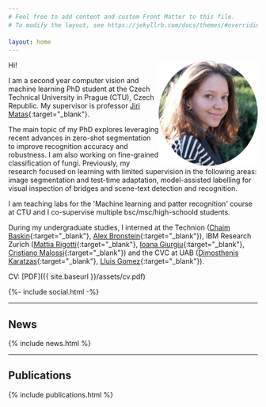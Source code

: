 ```yaml
---
# Feel free to add content and custom Front Matter to this file.
# To modify the layout, see https://jekyllrb.com/docs/themes/#overriding-theme-defaults

layout: home
---
```


Hi!
<img src="assets/profile_pic.jpg" width="200" style="float: right;" />
<!-- ![profile photo]({{ site.baseurl }}/doc/current.jpeg =100x;") -->

I am a second year computer vision and machine learning PhD student at the Czech Technical University in Prague (CTU), Czech Republic. My supervisor is professor [Jiri Matas](https://scholar.google.com/citations?user=EJCNY6QAAAAJ&hl=en){:target="_blank"}.

The main topic of my PhD  explores leveraging recent advances in zero-shot segmentation to improve recognition accuracy and robustness. I am also working on fine-grained classification of fungi.
Previously, my research focused on learning with limited supervision in the following areas: image segmentation and test-time adaptation, model-assisted labelling for visual inspection of bridges and scene-text detection and recognition.

I am teaching labs for the 'Machine learning and patter recognition' course at CTU and I co-supervise multiple bsc/msc/high-schoold students.

During my undergraduate studies, I interned at 
the Technion ([Chaim Baskin](https://scholar.google.co.il/citations?user=lfWCxJYAAAAJ&hl=en){:target="_blank"}, [Alex Bronstein](https://scholar.google.co.il/citations?user=lafKN0sAAAAJ&hl=en){:target="_blank"}), 
IBM Research Zurich ([Mattia Rigotti](https://scholar.google.co.il/citations?hl=en&user=TmHt7CwAAAAJ&view_op=list_works&sortby=pubdate){:target="_blank"}, [Ioana Giurgiu](https://scholar.google.co.il/citations?hl=en&user=2NI-034AAAAJ){:target="_blank"}, [Cristiano Malossi](https://scholar.google.co.il/citations?hl=en&user=OSEugosAAAAJ){:target="_blank"}) 
and the CVC at UAB ([Dimosthenis Karatzas](https://scholar.google.co.il/citations?user=xASEtrUAAAAJ&hl=en){:target="_blank"}, [Lluis Gomez](https://scholar.google.co.il/citations?user=U5DQ99QAAAAJ&hl=en){:target="_blank"}).


CV: [PDF]({{ site.baseurl }}/assets/cv.pdf)

<div class="social-links">
    {%- include social.html -%}
</div>

<!-- <div class="social-links">
    {%- include social.html -%}
</div> -->

***

## News

{% include news.html %}

***

## Publications

{% include publications.html %}
